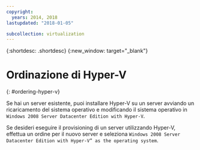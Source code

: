 ```yaml
---
copyright:
  years: 2014, 2018
lastupdated: "2018-01-05"

subcollection: virtualization
---
```

{:shortdesc: .shortdesc}
{:new_window: target="_blank"}

# Ordinazione di Hyper-V
{: #ordering-hyper-v}

Se hai un server esistente, puoi installare Hyper-V su un server avviando un ricaricamento del sistema operativo e modificando il sistema operativo in `Windows 2008 Server Datacenter Edition with Hyper-V`.

Se desideri eseguire il provisioning di un server utilizzando Hyper-V, effettua un ordine per il nuovo server e seleziona `Windows 2008 Server Datacenter Edition with Hyper-V” as the operating system`.
